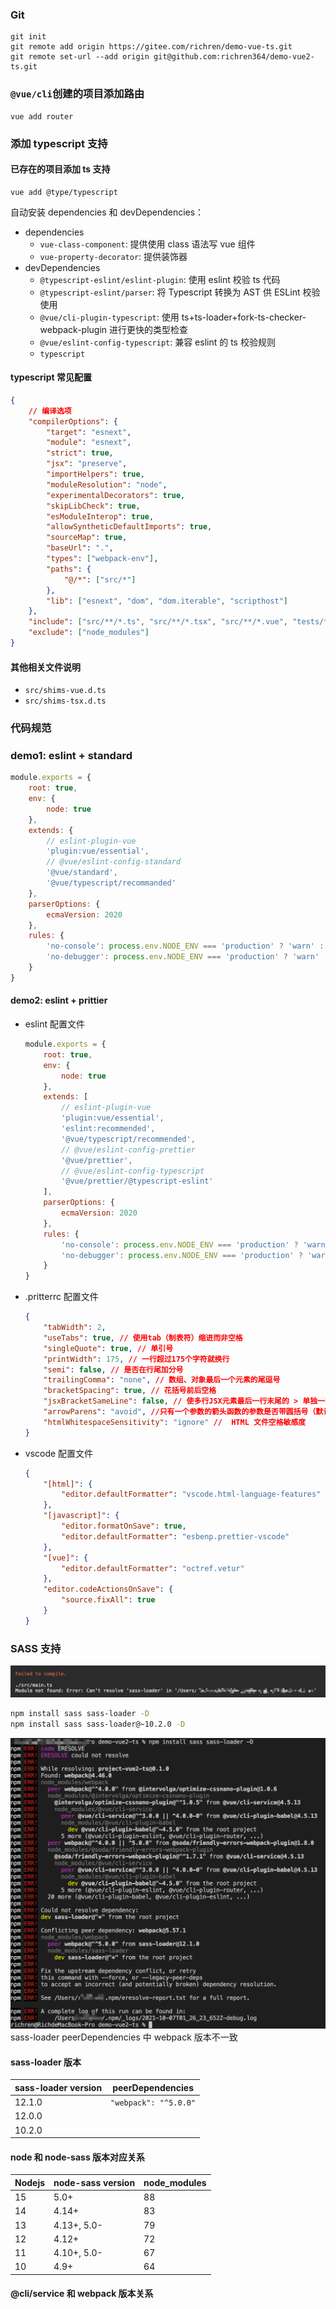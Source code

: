 ### Git

```
git init
git remote add origin https://gitee.com/richren/demo-vue-ts.git
git remote set-url --add origin git@github.com:richren364/demo-vue2-ts.git
```

### `@vue/cli`创建的项目添加路由

```
vue add router
```

### 添加 typescript 支持

#### 已存在的项目添加 ts 支持

```
vue add @type/typescript
```

自动安装 dependencies 和 devDependencies：

-   dependencies
    -   `vue-class-component`: 提供使用 class 语法写 vue 组件
    -   `vue-property-decorator`: 提供装饰器
-   devDependencies
    -   `@typescript-eslint/eslint-plugin`: 使用 eslint 校验 ts 代码
    -   `@typescript-eslint/parser`: 将 Typescript 转换为 AST 供 ESLint 校验使用
    -   `@vue/cli-plugin-typescript`: 使用 ts+ts-loader+fork-ts-checker-webpack-plugin 进行更快的类型检查
    -   `@vue/eslint-config-typescript`: 兼容 eslint 的 ts 校验规则
    -   `typescript`

#### typescript 常见配置

```json
{
    // 编译选项
    "compilerOptions": {
        "target": "esnext",
        "module": "esnext",
        "strict": true,
        "jsx": "preserve",
        "importHelpers": true,
        "moduleResolution": "node",
        "experimentalDecorators": true,
        "skipLibCheck": true,
        "esModuleInterop": true,
        "allowSyntheticDefaultImports": true,
        "sourceMap": true,
        "baseUrl": ".",
        "types": ["webpack-env"],
        "paths": {
            "@/*": ["src/*"]
        },
        "lib": ["esnext", "dom", "dom.iterable", "scripthost"]
    },
    "include": ["src/**/*.ts", "src/**/*.tsx", "src/**/*.vue", "tests/**/*.ts", "tests/**/*.tsx"],
    "exclude": ["node_modules"]
}
```

#### 其他相关文件说明

-   `src/shims-vue.d.ts`
-   `src/shims-tsx.d.ts`

### 代码规范

### demo1: eslint + standard

```js
module.exports = {
    root: true,
    env: {
        node: true
    },
    extends: {
        // eslint-plugin-vue
        'plugin:vue/essential',
        // @vue/eslint-config-standard
        '@vue/standard',
        '@vue/typescript/recommanded'
    },
    parserOptions: {
        ecmaVersion: 2020
    },
    rules: {
        'no-console': process.env.NODE_ENV === 'production' ? 'warn' : 'off',
        'no-debugger': process.env.NODE_ENV === 'production' ? 'warn' : 'off',
    }
}
```

#### demo2: eslint + prittier

-   eslint 配置文件
    ```js
    module.exports = {
        root: true,
        env: {
            node: true
        },
        extends: [
            // eslint-plugin-vue
            'plugin:vue/essential',
            'eslint:recommended',
            '@vue/typescript/recommended',
            // @vue/eslint-config-prettier
            '@vue/prettier',
            // @vue/eslint-config-typescript
            '@vue/prettier/@typescript-eslint'
        ],
        parserOptions: {
            ecmaVersion: 2020
        },
        rules: {
            'no-console': process.env.NODE_ENV === 'production' ? 'warn' : 'off',
            'no-debugger': process.env.NODE_ENV === 'production' ? 'warn' : 'off'
        }
    }
    ```
-   .pritterrc 配置文件
    ```json
    {
        "tabWidth": 2,
        "useTabs": true, // 使用tab（制表符）缩进而非空格
        "singleQuote": true, // 单引号
        "printWidth": 175, // 一行超过175个字符就换行
        "semi": false, // 是否在行尾加分号
        "trailingComma": "none", // 数组、对象最后一个元素的尾逗号
        "bracketSpacing": true, // 花括号前后空格
        "jsxBracketSameLine": false, // 使多行JSX元素最后一行末尾的 > 单独一行
        "arrowParens": "avoid", //只有一个参数的箭头函数的参数是否带圆括号（默认avoid不带）
        "htmlWhitespaceSensitivity": "ignore" //  HTML 文件空格敏感度
    }
    ```
-   vscode 配置文件

    ```json
    {
        "[html]": {
            "editor.defaultFormatter": "vscode.html-language-features"
        },
        "[javascript]": {
            "editor.formatOnSave": true,
            "editor.defaultFormatter": "esbenp.prettier-vscode"
        },
        "[vue]": {
            "editor.defaultFormatter": "octref.vetur"
        },
        "editor.codeActionsOnSave": {
            "source.fixAll": true
        }
    }
    ```

### SASS 支持

![picture 1](images/d6516e600ac10cdf64e7219c47bdc1b717c2d2408435af5a4439a80b663bfc7d.png)

```sh
npm install sass sass-loader -D
npm install sass sass-loader@~10.2.0 -D
```

![picture 2](images/e9422feb0824f3ae4cc8604a72291bfb06e70b21440a23c4980655c547b903b6.png)
sass-loader peerDependencies 中 webpack 版本不一致

#### sass-loader 版本

| sass-loader version | peerDependencies      |
| ------------------- | --------------------- |
| 12.1.0              | `"webpack": "^5.0.0"` |
| 12.0.0              |                       |
| 10.2.0              |                       |

#### node 和 node-sass 版本对应关系

| Nodejs | node-sass version | node_modules |
| ------ | ----------------- | ------------ |
| 15     | 5.0+              | 88           |
| 14     | 4.14+             | 83           |
| 13     | 4.13+, 5.0-       | 79           |
| 12     | 4.12+             | 72           |
| 11     | 4.10+, 5.0-       | 67           |
| 10     | 4.9+              | 64           |

#### @cli/service 和 webpack 版本关系
